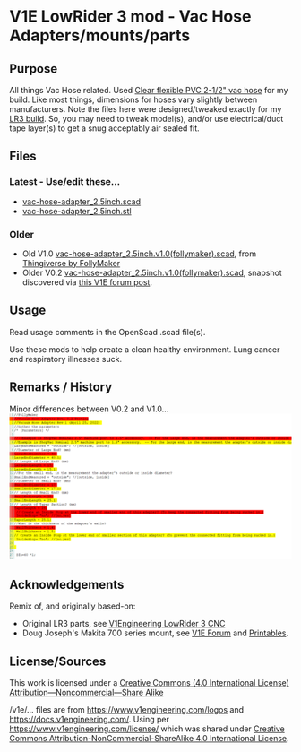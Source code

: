 
 # V1E LowRider 3 mod - Vac Hose Adapters/mounts/parts


## Purpose
All things Vac Hose related.  Used [Clear flexible PVC 2-1/2" vac hose](https://www.amazon.com/gp/product/B01M6C4M9J/ref=ppx_yo_dt_b_search_asin_title?ie=UTF8&psc=1) for my build.  Like most things, dimensions for hoses vary slightly between manufacturers.  Note the files here were designed/tweaked exactly for my [LR3 build](https://www.youtube.com/watch?v=FJ7nYio8oOE).  So, you may need to tweak model(s), and/or use electrical/duct tape layer(s) to get a snug acceptably air sealed fit.  


## Files
### Latest - Use/edit these... 
- [vac-hose-adapter_2.5inch.scad](vac-hose-adapter_2.5inch.aza.scad)<br/>
- [vac-hose-adapter_2.5inch.stl](vac-hose-adapter_2.5inch.stl)<br/>

### Older
- Old V1.0 [vac-hose-adapter_2.5inch.v1.0(follymaker).scad](vac-hose-adapter_2.5inch.v1.0(follymaker).scad), from [Thingiverse by FollyMaker](https://www.thingiverse.com/thing:1246651)<br/>
- Older V0.2 [vac-hose-adapter_2.5inch.v1.0(follymaker).scad](vac-hose-adapter_2.5inch.v1.0(follymaker).scad), snapshot discovered via [this V1E forum post](https://forum.v1engineering.com/t/vacuum-hose-size/35926/3?u=aaronse).


## Usage
Read usage comments in the OpenScad .scad file(s).

Use these mods to help create a clean healthy environment.  Lung cancer and respiratory illnesses suck.


## Remarks / History

Minor differences between V0.2 and V1.0...
![image](diff_v0.2-v1.0.png)

## Acknowledgements
Remix of, and originally based-on:

- Original LR3 parts, see [V1Engineering LowRider 3 CNC](https://docs.v1engineering.com/lowrider)
- Doug Joseph's Makita 700 series mount, see [V1E Forum](https://forum.v1engineering.com/t/lowrider-v3-makita-700-series-mount-removable-dust-shoe-remixed-for-2-5-hose-v1-1/33180) and [Printables](https://www.printables.com/model/212623-lowrider-3-cnc-makita-700-series-mount-removable-d).
 


## License/Sources
This work is licensed under a [Creative Commons (4.0 International License)
Attribution—Noncommercial—Share Alike](http://creativecommons.org/licenses/by-nc-sa/4.0/)

/v1e/... files are from https://www.v1engineering.com/logos and https://docs.v1engineering.com/.  Using per https://www.v1engineering.com/license/ which was shared under [Creative Commons Attribution-NonCommercial-ShareAlike 4.0 International License](https://creativecommons.org/licenses/by-nc-sa/4.0/).

